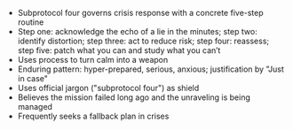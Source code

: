 - Subprotocol four governs crisis response with a concrete five-step routine
- Step one: acknowledge the echo of a lie in the minutes; step two: identify distortion; step three: act to reduce risk; step four: reassess; step five: patch what you can and study what you can’t
- Uses process to turn calm into a weapon
- Enduring pattern: hyper-prepared, serious, anxious; justification by "Just in case"
- Uses official jargon ("subprotocol four") as shield
- Believes the mission failed long ago and the unraveling is being managed
- Frequently seeks a fallback plan in crises